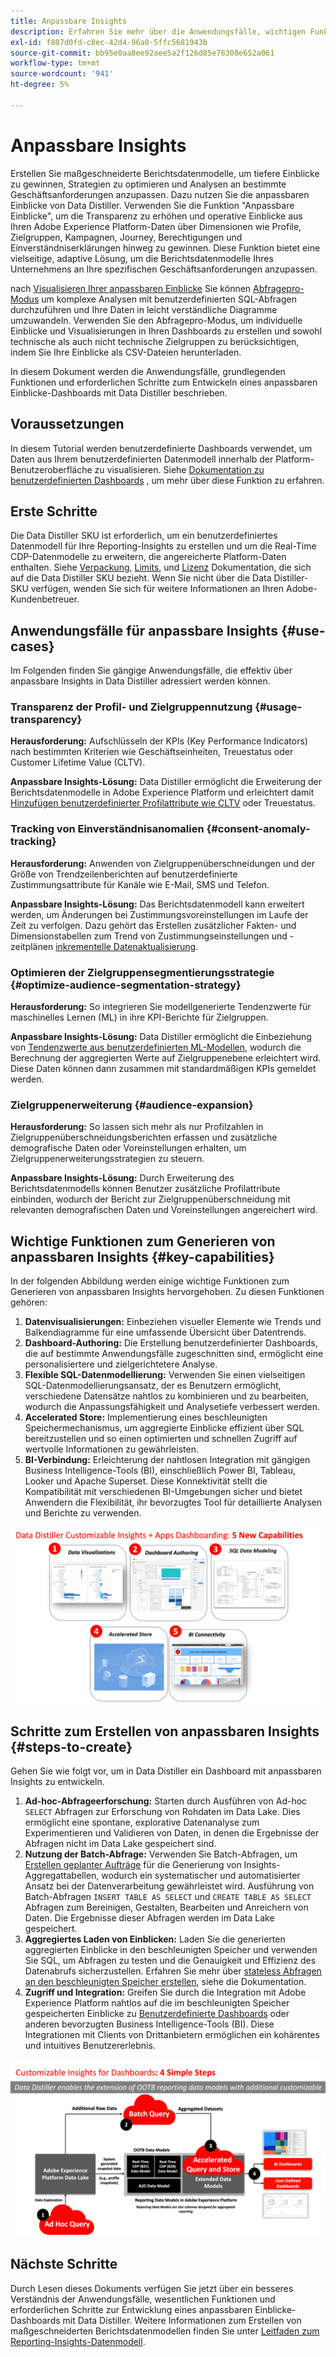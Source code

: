 ```yaml
---
title: Anpassbare Insights
description: Erfahren Sie mehr über die Anwendungsfälle, wichtigen Funktionen und erforderlichen Schritte zur Entwicklung eines anpassbaren Einblicke-Dashboards mit Data Distiller. Erfahren Sie, wie die anpassbare Insights-Funktion in Data Distiller die Transparenz verbessert und betriebliche Einblicke in verschiedene Dimensionen wie Profile, Zielgruppen, Kampagnen, Journey, Berechtigungen und Einverständniserklärungen erhält.
exl-id: f807d0fd-c8ec-42d4-96a0-5ffc5681943b
source-git-commit: bb95e0aa8ee92aee5a2f126d85e78308e652a061
workflow-type: tm+mt
source-wordcount: '941'
ht-degree: 5%

---
```


# Anpassbare Insights

Erstellen Sie maßgeschneiderte Berichtsdatenmodelle, um tiefere Einblicke zu gewinnen, Strategien zu optimieren und Analysen an bestimmte Geschäftsanforderungen anzupassen. Dazu nutzen Sie die anpassbaren Einblicke von Data Distiller. Verwenden Sie die Funktion &quot;Anpassbare Einblicke&quot;, um die Transparenz zu erhöhen und operative Einblicke aus Ihren Adobe Experience Platform-Daten über Dimensionen wie Profile, Zielgruppen, Kampagnen, Journey, Berechtigungen und Einverständniserklärungen hinweg zu gewinnen. Diese Funktion bietet eine vielseitige, adaptive Lösung, um die Berichtsdatenmodelle Ihres Unternehmens an Ihre spezifischen Geschäftsanforderungen anzupassen.

nach [Visualisieren Ihrer anpassbaren Einblicke](../../../dashboards/data-distiller/overview.md) Sie können [Abfragepro-Modus](../../../dashboards/data-distiller/customizable-insights/query-pro-mode.md) um komplexe Analysen mit benutzerdefinierten SQL-Abfragen durchzuführen und Ihre Daten in leicht verständliche Diagramme umzuwandeln. Verwenden Sie den Abfragepro-Modus, um individuelle Einblicke und Visualisierungen in Ihren Dashboards zu erstellen und sowohl technische als auch nicht technische Zielgruppen zu berücksichtigen, indem Sie Ihre Einblicke als CSV-Dateien herunterladen.

In diesem Dokument werden die Anwendungsfälle, grundlegenden Funktionen und erforderlichen Schritte zum Entwickeln eines anpassbaren Einblicke-Dashboards mit Data Distiller beschrieben.

## Voraussetzungen

In diesem Tutorial werden benutzerdefinierte Dashboards verwendet, um Daten aus Ihrem benutzerdefinierten Datenmodell innerhalb der Platform-Benutzeroberfläche zu visualisieren. Siehe [Dokumentation zu benutzerdefinierten Dashboards](../../../dashboards/user-defined-dashboards.md) , um mehr über diese Funktion zu erfahren.

## Erste Schritte

Die Data Distiller SKU ist erforderlich, um ein benutzerdefiniertes Datenmodell für Ihre Reporting-Insights zu erstellen und um die Real-Time CDP-Datenmodelle zu erweitern, die angereicherte Platform-Daten enthalten. Siehe [Verpackung](../../packaging.md), [Limits](../../guardrails.md#query-accelerated-store), und  [Lizenz](../../data-distiller/license-usage.md) Dokumentation, die sich auf die Data Distiller SKU bezieht. Wenn Sie nicht über die Data Distiller-SKU verfügen, wenden Sie sich für weitere Informationen an Ihren Adobe-Kundenbetreuer.

## Anwendungsfälle für anpassbare Insights {#use-cases}

Im Folgenden finden Sie gängige Anwendungsfälle, die effektiv über anpassbare Insights in Data Distiller adressiert werden können.

### Transparenz der Profil- und Zielgruppennutzung {#usage-transparency}

**Herausforderung:** Aufschlüsseln der KPIs (Key Performance Indicators) nach bestimmten Kriterien wie Geschäftseinheiten, Treuestatus oder Customer Lifetime Value (CLTV).

**Anpassbare Insights-Lösung:** Data Distiller ermöglicht die Erweiterung der Berichtsdatenmodelle in Adobe Experience Platform und erleichtert damit [Hinzufügen benutzerdefinierter Profilattribute wie CLTV](../../use-cases/customer-lifetime-value.md) oder Treuestatus.

### Tracking von Einverständnisanomalien {#consent-anomaly-tracking}

**Herausforderung:** Anwenden von Zielgruppenüberschneidungen und der Größe von Trendzeilenberichten auf benutzerdefinierte Zustimmungsattribute für Kanäle wie E-Mail, SMS und Telefon.

**Anpassbare Insights-Lösung:** Das Berichtsdatenmodell kann erweitert werden, um Änderungen bei Zustimmungsvoreinstellungen im Laufe der Zeit zu verfolgen. Dazu gehört das Erstellen zusätzlicher Fakten- und Dimensionstabellen zum Trend von Zustimmungseinstellungen und -zeitplänen [inkrementelle Datenaktualisierung](../../key-concepts/incremental-load.md).

### Optimieren der Zielgruppensegmentierungsstrategie {#optimize-audience-segmentation-strategy}

**Herausforderung:** So integrieren Sie modellgenerierte Tendenzwerte für maschinelles Lernen (ML) in ihre KPI-Berichte für Zielgruppen.

**Anpassbare Insights-Lösung:** Data Distiller ermöglicht die Einbeziehung von [Tendenzwerte aus benutzerdefinierten ML-Modellen](../../use-cases/propensity-score.md), wodurch die Berechnung der aggregierten Werte auf Zielgruppenebene erleichtert wird. Diese Daten können dann zusammen mit standardmäßigen KPIs gemeldet werden.

### Zielgruppenerweiterung {#audience-expansion}

**Herausforderung:** So lassen sich mehr als nur Profilzahlen in Zielgruppenüberschneidungsberichten erfassen und zusätzliche demografische Daten oder Voreinstellungen erhalten, um Zielgruppenerweiterungsstrategien zu steuern.

**Anpassbare Insights-Lösung:** Durch Erweiterung des Berichtsdatenmodells können Benutzer zusätzliche Profilattribute einbinden, wodurch der Bericht zur Zielgruppenüberschneidung mit relevanten demografischen Daten und Voreinstellungen angereichert wird.

## Wichtige Funktionen zum Generieren von anpassbaren Insights {#key-capabilities}

In der folgenden Abbildung werden einige wichtige Funktionen zum Generieren von anpassbaren Insights hervorgehoben. Zu diesen Funktionen gehören:

1. **Datenvisualisierungen:** Einbeziehen visueller Elemente wie Trends und Balkendiagramme für eine umfassende Übersicht über Datentrends.
1. **Dashboard-Authoring:** Die Erstellung benutzerdefinierter Dashboards, die auf bestimmte Anwendungsfälle zugeschnitten sind, ermöglicht eine personalisiertere und zielgerichtetere Analyse.
1. **Flexible SQL-Datenmodellierung:** Verwenden Sie einen vielseitigen SQL-Datenmodellierungsansatz, der es Benutzern ermöglicht, verschiedene Datensätze nahtlos zu kombinieren und zu bearbeiten, wodurch die Anpassungsfähigkeit und Analysetiefe verbessert werden.
1. **Accelerated Store:** Implementierung eines beschleunigten Speichermechanismus, um aggregierte Einblicke effizient über SQL bereitzustellen und so einen optimierten und schnellen Zugriff auf wertvolle Informationen zu gewährleisten.
1. **BI-Verbindung:** Erleichterung der nahtlosen Integration mit gängigen Business Intelligence-Tools (BI), einschließlich Power BI, Tableau, Looker und Apache Superset. Diese Konnektivität stellt die Kompatibilität mit verschiedenen BI-Umgebungen sicher und bietet Anwendern die Flexibilität, ihr bevorzugtes Tool für detaillierte Analysen und Berichte zu verwenden.

![Visuelle Darstellungen der wichtigsten Funktionen von Data Distillers anpassbaren Insights.](../../images/data-distiller/customizable-insights/key-capabilities-of-customizable-insights.png)

## Schritte zum Erstellen von anpassbaren Insights {#steps-to-create}

Gehen Sie wie folgt vor, um in Data Distiller ein Dashboard mit anpassbaren Insights zu entwickeln.

1. **Ad-hoc-Abfrageerforschung:** Starten durch Ausführen von Ad-hoc `SELECT` Abfragen zur Erforschung von Rohdaten im Data Lake. Dies ermöglicht eine spontane, explorative Datenanalyse zum Experimentieren und Validieren von Daten, in denen die Ergebnisse der Abfragen nicht im Data Lake gespeichert sind.
1. **Nutzung der Batch-Abfrage:** Verwenden Sie Batch-Abfragen, um [Erstellen geplanter Aufträge](../../api/scheduled-queries.md#create-a-new-scheduled-query) für die Generierung von Insights-Aggregattabellen, wodurch ein systematischer und automatisierter Ansatz bei der Datenverarbeitung gewährleistet wird. Ausführung von Batch-Abfragen `INSERT TABLE AS SELECT` und `CREATE TABLE AS SELECT` Abfragen zum Bereinigen, Gestalten, Bearbeiten und Anreichern von Daten. Die Ergebnisse dieser Abfragen werden im Data Lake gespeichert.
1. **Aggregiertes Laden von Einblicken:** Laden Sie die generierten aggregierten Einblicke in den beschleunigten Speicher und verwenden Sie SQL, um Abfragen zu testen und die Genauigkeit und Effizienz des Datenabrufs sicherzustellen. Erfahren Sie mehr über [stateless Abfragen an den beschleunigten Speicher erstellen](../../api/accelerated-queries.md), siehe die Dokumentation.
1. **Zugriff und Integration:** Greifen Sie durch die Integration mit Adobe Experience Platform nahtlos auf die im beschleunigten Speicher gespeicherten Einblicke zu [Benutzerdefinierte Dashboards](../../../dashboards/user-defined-dashboards.md) oder anderen bevorzugten Business Intelligence-Tools (BI). Diese Integrationen mit Clients von Drittanbietern ermöglichen ein kohärentes und intuitives Benutzererlebnis.

![Eine Infografik, die die vier Schritte zum Anpassen von Insights in Data Distiller veranschaulicht.](../../images/data-distiller/customizable-insights/steps-to-customizable-insights.png)

## Nächste Schritte

Durch Lesen dieses Dokuments verfügen Sie jetzt über ein besseres Verständnis der Anwendungsfälle, wesentlichen Funktionen und erforderlichen Schritte zur Entwicklung eines anpassbaren Einblicke-Dashboards mit Data Distiller. Weitere Informationen zum Erstellen von maßgeschneiderten Berichtsdatenmodellen finden Sie unter [Leitfaden zum Reporting-Insights-Datenmodell](./reporting-insights-data-model.md).
